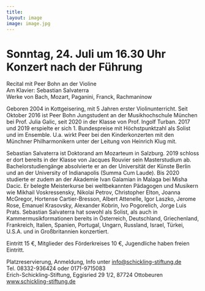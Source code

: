 ```yaml
---
title: 
layout: image
image: image.jpg
---
```

# Sonntag, 24. Juli um 16.30 Uhr Konzert nach der Führung 

Recital mit Peer Bohn an der Violine  
Am Klavier: Sebastian Salvaterra   
Werke von Bach, Mozart, Paganini, Franck, Rachmaninow

Geboren 2004 in Kottgeisering, mit 5 Jahren erster Violinunterricht. Seit Oktober 2016 ist Peer Bohn Jungstudent an der Musikhochschule München bei Prof. Julia Galic, seit 2020 in der Klasse von Prof. Ingolf Turban. 2017 und 2019 erspielte er sich 1. Bundespreise mit Höchstpunktzahl als Solist und im Ensemble. U.a. wirkt Peer bei den Kinderkonzerten mit den Münchner Philharmonikern unter der Leitung von Heinrich Klug mit.


Sebastian Salvaterra ist Doktorand am Mozarteum in Salzburg. 2019 schloss er dort bereits in der Klasse von Jacques Rouvier sein Masterstudium ab. Bachelorstudiengänge absolvierte er an der Universität der Künste Berlin und an der University of Indianapolis (Summa Cum Laude). Bis 2020 studierte er zudem an der Akademie Ivan Galamian in Malaga bei Misha Dacic. Er belegte Meisterkurse bei weltbekannten Pädagogen und Musikern wie Mikhail Voskressensky, Nikolai Petrov, Christopher Elton, Joanna McGregor, Hortense Cartier-Bresson, Albert Attenelle, Igor Laszko, Jerome Rose, Emanuel Krasovsky, Alexander Kobrin, Ivo Pogorelich, Jorge Luis Prats. Sebastian Salvaterra hat sowohl als Solist, als auch in Kammermusikformationen bereits in Österreich, Deutschland, Griechenland, Frankreich, Italien, Spanien, Portugal, Ungarn, Russland, Israel, Türkei, U.S.A. und in Großbritannien konzertiert.

Eintritt 15 €, Mitglieder des Förderkreises 10 €, Jugendliche haben freien Eintritt.

Platzreservierung, Anmeldung, Info unter info@schickling-stiftung.de   
Tel. 08332-936424 oder 0171-9715083  
Erich-Schickling-Stiftung, Eggisried 29 1/2, 87724 Ottobeuren	  	
www.schickling-stiftung.de 